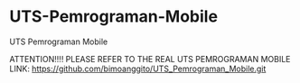 # UTS-Pemrograman-Mobile
UTS Pemrograman Mobile

ATTENTION!!!! PLEASE REFER TO THE REAL UTS PEMROGRAMAN MOBILE LINK: https://github.com/bimoanggito/UTS_Pemrograman_Mobile.git
